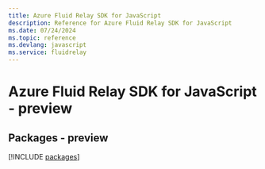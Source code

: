 ```yaml
---
title: Azure Fluid Relay SDK for JavaScript
description: Reference for Azure Fluid Relay SDK for JavaScript
ms.date: 07/24/2024
ms.topic: reference
ms.devlang: javascript
ms.service: fluidrelay
---
```

# Azure Fluid Relay SDK for JavaScript - preview
## Packages - preview
[!INCLUDE [packages](fluid-relay-index.md)]